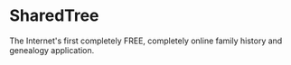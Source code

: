 SharedTree
==========

The Internet's first completely FREE, completely online family history and genealogy application.